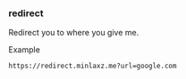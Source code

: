 ### redirect
Redirect you to where you give me.

Example
```
https://redirect.minlaxz.me?url=google.com
```
